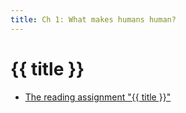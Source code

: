 ```yaml
---
title: Ch 1: What makes humans human?
---
```

# {{ title }}

- [The reading assignment "{{ title }}"][ch1-reading]

[ch1-reading]: https://eu.feedbackfruits.com/courses/activity-course/b7b43e91-54eb-4317-8972-8a2c701677bd
